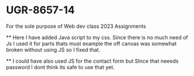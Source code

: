 # UGR-8657-14

For the sole purpose of Web dev class 2023 Assignments

\*\* Here I have added Java script to my css. Since there is no much need of Js I used it for parts thats must example the off canvas was somewhat broken without using JS so I fixed that.

\*\* I could have also used JS for the contact form but SInce that neeeds password I dont think its safe to use that yet.
